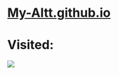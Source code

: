 
<h1><a href="https://My-Altt.github.io">My-Altt.github.io</a></h1>

 <h1>Visited:</h1>
    
<img src="https://profile-counter.glitch.me/my-altt/count.svg" />

